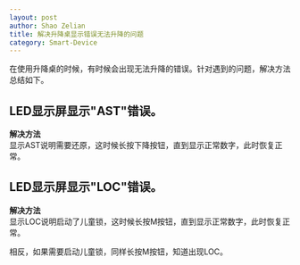 ```yaml
---
layout: post
author: Shao Zelian
title: 解决升降桌显示错误无法升降的问题
category: Smart-Device
---
```


<!--more-->

在使用升降桌的时候，有时候会出现无法升降的错误。针对遇到的问题，解决方法总结如下。

## LED显示屏显示"AST"错误。

**解决方法**<br/>
显示AST说明需要还原，这时候长按下降按钮，直到显示正常数字，此时恢复正常。

## LED显示屏显示"LOC"错误。

**解决方法**<br/>
显示LOC说明启动了儿童锁，这时候长按M按钮，直到显示正常数字，此时恢复正常。

相反，如果需要启动儿童锁，同样长按M按钮，知道出现LOC。